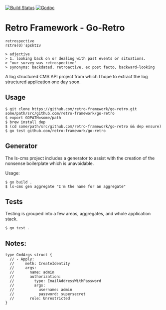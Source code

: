 
[![Build Status](https://travis-ci.org/retro-framework/go-retro.svg?branch=master)](https://travis-ci.org/retro-framework/go-retro) [![Godoc](http://img.shields.io/badge/godoc-reference-blue.svg?style=flat)](https://godoc.org/github.com/retro-framework/go-retro)

# Retro Framework - Go-Retro

    retrospective
    rɛtrə(ʊ)ˈspɛktɪv

    > adjective
    > 1. looking back on or dealing with past events or situations.
    > "our survey was retrospective"
    > synonyms:	backdated, retroactive, ex post facto, backward-looking

A log structured CMS API project from which I hope to extract the log
structured application one day soon.

## Usage

    $ git clone https://github.com/retro-framework/go-retro.git some/path/src/github.com/retro-framework/go-retro
    $ export GOPATH=some/path
    $ brew install dep
    $ (cd some/path/src/github.com/retro-framework/go-retro && dep ensure)
    $ go test github.com/retro-framework/go-retro

## Generator

The ls-cms project includes a generator to assist with the creation of the
nonsense boilerplate which is unavoidable.

Usage:

    $ go build .
    $ ls-cms gen aggregate "I'm the name for an aggregate"

## Tests

Testing is grouped into a few areas, aggregates, and whole application stack.

    $ go test .

## Notes:

    type CmdArgs struct {
      // - Apply:
      //     meth: CreateIdentity
      //     args:
      //       name: admin
      //       authorization:
      //         type: EmailAddressWithPassword
      //         args:
      //           username: admin
      //           password: supersecret
      //       role: Unrestricted
    }

